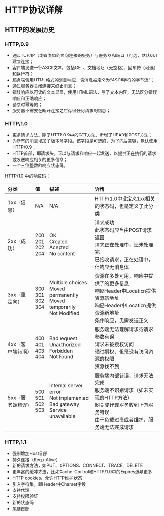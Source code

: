 # HTTP协议详解



## HTTP的发展历史

### HTTP/0.9

- 通过TCP/IP（或者类似的面向连接的服务）与服务器和端口（可选，默认80）建立连接；
- 客户端发送一行ASCII文本，包括GET、文档地址（无空格）、回车符（可选）和换行符；
- 服务端使用HTML格式的消息响应，该消息被定义为“ASCII字符的字节流”；
- 通过服务器关闭连接来终止消息；
- 错误响应以可读的文本显示，使用HTML语法，除了文本内容，无法区分错误响应和正确响应；
- 请求时幂等的；
- 服务器不需要在断开连接之后存储任何请求的信息；

### HTTP/1.0

- 更多请求方法。除了HTTP 0.9中的GET方法，新增了HEAD和POST方法；
- 为所有的消息增加了版本号字段。该字段是可选的，为了向后兼容，默认使用HTTP/0.9；
- HTTP首部，即请求头。可以与请求和响应一起发送，以提供正在执行的请求或发送响应相关的更多信息；
- 一个三位整数的响应状态码。

HTTP/1.0 中的响应码：

| 分类              | 值                             | 描述<img width="150">                                        | 详情                                                         |
| :---------------- | :----------------------------- | :----------------------------------------------------------- | :----------------------------------------------------------- |
| 1xx（信息）       | N/A                            | N/A                                                          | HTTP/1.0中没定义1xx相关的状态码，但是定义了此分类            |
| 2xx（成功）       | 200<br/>201<br/>202<br/>204    | OK<br/>Created<br/>Acepted<br/>No content                    | 请求成功<br/>此状态码应当由POST请求返回<br/>请求正在处理中，还未处理完<br/>已接收请求，正在处理中，但响应无消息体 |
| 3xx（重定向）     | 300<br/>301<br/>302<br/>304    | Multiple choices<br/>Moved permanently<br/>Moved temporarily<br/>Not Modified | 资源在多处可用，响应中提供了的更多信息<br/>响应Header中Location提供资源新地址<br/>响应Header中Location提供资源新地址<br/>条件响应，无需发送正文 |
| 4xx（客户端错误） | 400<br />401<br />403<br />404 | Bad request<br/>Unauthorized<br />Forbidden<br />Not Found   | 服务端无法理解请求或请求参数有误<br/>请求未被授权访问<br />通过授权，但是没有访问资源的权限<br />资源找不到 |
| 5xx（服务端错误） | 500<br />501<br />502<br />503 | Internal server error<br />Not implemented<br />Bad gateway<br />Service unavailable | 服务端内部错误，请求无法完成<br />服务端不识别请求（如未实现的HTTP方法）<br />网关或代理服务收到上游服务错误<br />由于负载过高或者维护，服务端无法完成请求 |

### HTTP/1.1

- 强制增加Host首部
- 持久连接（Keep-Alive）
- 新的请求方法，如PUT、OPTIONS、CONNECT、TRACE、DELETE
- 更丰富的缓冲方法，比如Cache-Control和HTTP/1.0中的Expires选项更多
- HTTP cookies，允许HTTP维护状态
- 引入字符集，即Header中Charset字段
- 支持代理
- 支持权限验证
- 新的状态码
- 尾随首部